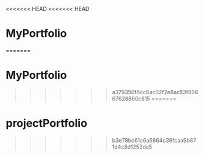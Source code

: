 <<<<<<< HEAD
<<<<<<< HEAD
# MyPortfolio
=======
# MyPortfolio
>>>>>>> a379350f6cc6ac02f2e8ac53f80667628860c815
=======
# projectPortfolio
>>>>>>> b3e78bc61c6a6864c39fcaa6b871d4c8d1252da5
